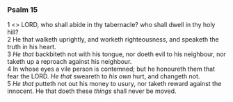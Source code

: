 ### Psalm 15

1 <<A Psalm of David.>> LORD, who shall abide in thy tabernacle? who shall dwell in thy holy hill?  
2 He that walketh uprightly, and worketh righteousness, and speaketh the truth in his heart.  
3 *He that* backbiteth not with his tongue, nor doeth evil to his neighbour, nor taketh up a reproach against his neighbour.  
4 In whose eyes a vile person is contemned; but he honoureth them that fear the LORD. *He that* sweareth to *his own* hurt, and changeth not.  
5 *He that* putteth not out his money to usury, nor taketh reward against the innocent. He that doeth these *things* shall never be moved.  
